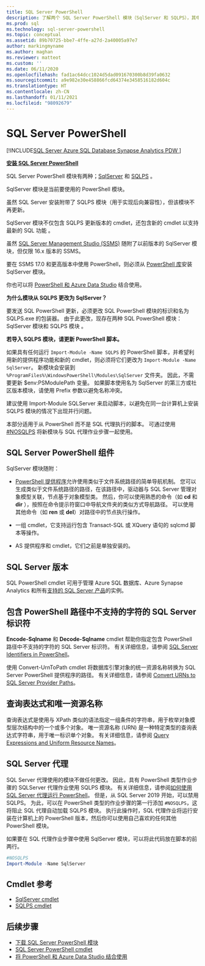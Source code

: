 ```yaml
---
title: SQL Server PowerShell
description: 了解两个 SQL Server PowerShell 模块（SqlServer 和 SQLPS），其中包括 PowerShell 提供程序和 cmdlet。
ms.prod: sql
ms.technology: sql-server-powershell
ms.topic: conceptual
ms.assetid: 89b70725-bbe7-4ffe-a27d-2a40005a97e7
author: markingmyname
ms.author: maghan
ms.reviewer: matteot
ms.custom: ''
ms.date: 06/11/2020
ms.openlocfilehash: fad1ac64dcc1024d5dad091670300b8d39fa0632
ms.sourcegitcommit: a9e982e30e458866fcd64374e3458516182d604c
ms.translationtype: HT
ms.contentlocale: zh-CN
ms.lasthandoff: 01/11/2021
ms.locfileid: "98092679"
---
```

# <a name="sql-server-powershell"></a>SQL Server PowerShell

[!INCLUDE[SQL Server Azure SQL Database Synapse Analytics PDW ](../includes/applies-to-version/sql-asdb-asdbmi-asa-pdw.md)]

**[安装 SQL Server PowerShell](download-sql-server-ps-module.md)**

SQL Server PowerShell 模块有两种；[SqlServer](/powershell/module/sqlserver) 和 [SQLPS](/powershell/module/sqlps) 。

SqlServer 模块是当前要使用的 PowerShell 模块。

虽然 SQL Server 安装附带了 SQLPS 模块（用于实现后向兼容性），但该模块不再更新。

SqlServer 模块不仅包含 SQLPS 更新版本的 cmdlet，还包含新的 cmdlet 以支持最新的 SQL 功能 。

虽然 [SQL Server Management Studio (SSMS)](../ssms/download-sql-server-management-studio-ssms.md) 随附了以前版本的 SqlServer 模块，但仅限 16.x 版本的 SSMS。

要在 SSMS 17.0 和更高版本中使用 PowerShell，则必须从 [PowerShell 库](https://www.powershellgallery.com/packages/SqlServer)安装 SqlServer 模块。

你也可以将 [PowerShell 和 Azure Data Studio](../azure-data-studio/extensions/powershell-extension.md) 结合使用。

**为什么模块从 SQLPS 更改为 SqlServer？**

要发送 SQL PowerShell 更新，必须更改 SQL PowerShell 模块的标识和名为 SQLPS.exe 的包装器。 由于此更改，现存在两种 SQL PowerShell 模块：SqlServer 模块和 SQLPS 模块 。  

**若导入 SQLPS 模块，请更新 PowerShell 脚本。**

如果具有任何运行 `Import-Module -Name SQLPS` 的 PowerShell 脚本，并希望利用新的提供程序功能和新的 cmdlet，则必须将它们更改为 `Import-Module -Name SqlServer`。 新模块会安装到 `%ProgramFiles%\WindowsPowerShell\Modules\SqlServer` 文件夹。 因此，不需要更新 $env:PSModulePath 变量。 如果脚本使用名为 SqlServer 的第三方或社区版本模块，请使用 Prefix 参数以避免名称冲突。

建议使用 Import-Module SQLServer 来启动脚本，以避免在同一台计算机上安装 SQLPS 模块的情况下出现并行问题。

本部分适用于从 PowerShell 而不是 SQL 代理执行的脚本。 可通过使用 [#NOSQLPS](#sql-server-agent) 将新模块与 SQL 代理作业步骤一起使用。

## <a name="sql-server-powershell-components"></a>SQL Server PowerShell 组件

SqlServer 模块随附：

- [PowerShell 提供程序](/powershell/module/microsoft.powershell.core/about/about_providers)允许使用类似于文件系统路径的简单导航机制。 您可以生成类似于文件系统路径的路径，在该路径中，驱动器与 SQL Server 管理对象模型关联，节点基于对象模型类。 然后，你可以使用熟悉的命令（如 **cd** 和 **dir** ），按照在命令提示符窗口中导航文件夹的类似方式导航路径。 可以使用其他命令（如 **ren** 或 **del**）对路径中的节点执行操作。

- 一组 cmdlet，它支持运行包含 Transact-SQL 或 XQuery 语句的 sqlcmd 脚本等操作。  

- AS 提供程序和 cmdlet，它们之前是单独安装的。

## <a name="sql-server-versions"></a>SQL Server 版本

SQL PowerShell cmdlet 可用于管理 Azure SQL 数据库、Azure Synapse Analytics 和所有[支持的 SQL Server 产品](https://support.microsoft.com/lifecycle/search/1044)的实例。

## <a name="sql-server-identifiers-that-contain-characters-not-supported-in-powershell-paths"></a>包含 PowerShell 路径中不支持的字符的 SQL Server 标识符

**Encode-Sqlname** 和 **Decode-Sqlname** cmdlet 帮助你指定包含 PowerShell 路径中不支持的字符的 SQL Server 标识符。 有关详细信息，请参阅 [SQL Server Identifiers in PowerShell](sql-server-identifiers-in-powershell.md)。

使用 Convert-UrnToPath cmdlet 将数据库引擎对象的统一资源名称转换为 SQL Server PowerShell 提供程序的路径。 有关详细信息，请参阅 [Convert URNs to SQL Server Provider Paths](/powershell/module/sqlserver/Convert-UrnToPath)。
  
## <a name="query-expressions-and-unique-resource-names"></a>查询表达式和唯一资源名称  

查询表达式是使用与 XPath 类似的语法指定一组条件的字符串，用于枚举对象模型层次结构中的一个或多个对象。 唯一资源名称 (URN) 是一种特定类型的查询表达式字符串，用于唯一标识单个对象。 有关详细信息，请参阅 [Query Expressions and Uniform Resource Names](query-expressions-and-uniform-resource-names.md)。

## <a name="sql-server-agent"></a>SQL Server 代理

SQL Server 代理使用的模块不做任何更改。 因此，具有 PowerShell 类型作业步骤的 SQLServer 代理作业使用 SQLPS 模块。 有关详细信息，请参阅[如何使用 SQL Server 代理运行 PowerShell](run-windows-powershell-steps-in-sql-server-agent.md)。 但是，从 SQL Server 2019 开始，可以禁用 SQLPS。 为此，可以在 PowerShell 类型的作业步骤的第一行添加 `#NOSQLPS`，这将阻止 SQL 代理自动加载 SQLPS 模块。 执行此操作时，SQL 代理作业将运行安装在计算机上的 PowerShell 版本，然后你可以使用自己喜欢的任何其他 PowerShell 模块。

如果要在 SQL 代理作业步骤中使用 SqlServer 模块，可以将此代码放在脚本的前两行。

```powershell
#NOSQLPS
Import-Module -Name SqlServer
```

## <a name="cmdlet-reference"></a>Cmdlet 参考

- [SqlServer cmdlet](/powershell/module/sqlserver)
- [SQLPS cmdlet](/powershell/module/sqlps)

## <a name="next-steps"></a>后续步骤

- [下载 SQL Server PowerShell 模块](download-sql-server-ps-module.md)
- [SQL Server PowerShell cmdlet](/powershell/module/sqlserver)
- [将 PowerShell 和 Azure Data Studio 结合使用](../azure-data-studio/extensions/powershell-extension.md)